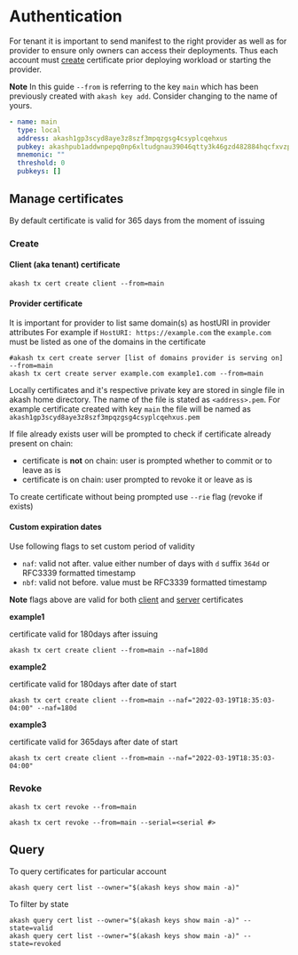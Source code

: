 # Authentication

For tenant it is important to send manifest to the right provider as well as for provider to ensure only owners can access their deployments. Thus each account must [create](mtls.md#manage-certificates) certificate prior deploying workload or starting the provider.

**Note** In this guide `--from` is referring to the key `main` which has been previously created with `akash key add`. Consider changing to the name of yours.

```yaml
- name: main
  type: local
  address: akash1gp3scyd8aye3z8szf3mpqzgsg4csyplcqehxus
  pubkey: akashpub1addwnpepq0np6xltudgnau39046qtty3k46gzd482884hqcfxvzpyf2ttnr8ue3hc55
  mnemonic: ""
  threshold: 0
  pubkeys: []
```

## Manage certificates

By default certificate is valid for 365 days from the moment of issuing

### Create

#### Client (aka tenant) certificate

```
akash tx cert create client --from=main
```

#### Provider certificate

It is important for provider to list same domain(s) as hostURI in provider attributes For example if `HostURI: https://example.com` the `example.com` must be listed as one of the domains in the certificate

```
#akash tx cert create server [list of domains provider is serving on] --from=main
akash tx cert create server example.com example1.com --from=main
```

Locally certificates and it's respective private key are stored in single file in akash home directory. The name of the file is stated as `<address>.pem`. For example certificate created with key `main` the file will be named as `akash1gp3scyd8aye3z8szf3mpqzgsg4csyplcqehxus.pem`

If file already exists user will be prompted to check if certificate already present on chain:

* certificate is **not** on chain: user is prompted whether to commit or to leave as is
* certificate is on chain: user prompted to revoke it or leave as is

To create certificate without being prompted use `--rie` flag (revoke if exists)

#### Custom expiration dates

Use following flags to set custom period of validity

* `naf`: valid not after. value either number of days with `d` suffix `364d` or RFC3339 formatted timestamp
* `nbf`: valid not before. value must be RFC3339 formatted timestamp

**Note** flags above are valid for both [client](mtls.md#client-aka-tenant-certificate) and [server](mtls.md#provider-certificate) certificates

**example1**

certificate valid for 180days after issuing

```
akash tx cert create client --from=main --naf=180d
```

**example2**

certificate valid for 180days after date of start

```
akash tx cert create client --from=main --naf="2022-03-19T18:35:03-04:00" --naf=180d
```

**example3**

certificate valid for 365days after date of start

```
akash tx cert create client --from=main --naf="2022-03-19T18:35:03-04:00"
```

### Revoke

```
akash tx cert revoke --from=main
```

```
akash tx cert revoke --from=main --serial=<serial #>
```

## Query

To query certificates for particular account

```
akash query cert list --owner="$(akash keys show main -a)"
```

To filter by state

```
akash query cert list --owner="$(akash keys show main -a)" --state=valid
akash query cert list --owner="$(akash keys show main -a)" --state=revoked
```
